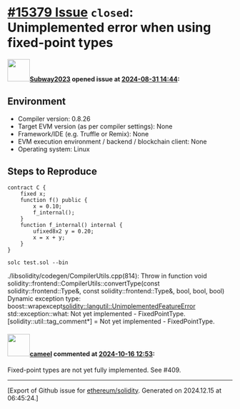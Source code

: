# [\#15379 Issue](https://github.com/ethereum/solidity/issues/15379) `closed`: Unimplemented error when using fixed-point types

#### <img src="https://avatars.githubusercontent.com/u/147013944?v=4" width="50">[Subway2023](https://github.com/Subway2023) opened issue at [2024-08-31 14:44](https://github.com/ethereum/solidity/issues/15379):

## Environment

- Compiler version: 0.8.26
- Target EVM version (as per compiler settings): None
- Framework/IDE (e.g. Truffle or Remix): None
- EVM execution environment / backend / blockchain client: None
- Operating system: Linux

## Steps to Reproduce

```solidity
contract C {
    fixed x;
    function f() public {
        x = 0.10;
        f_internal();
    }
    function f_internal() internal {
        ufixed8x2 y = 0.20;
        x = x + y;
    }
}
```
```
solc test.sol --bin
```
./libsolidity/codegen/CompilerUtils.cpp(814): Throw in function void solidity::frontend::CompilerUtils::convertType(const solidity::frontend::Type&, const solidity::frontend::Type&, bool, bool, bool)
Dynamic exception type: boost::wrapexcept<solidity::langutil::UnimplementedFeatureError>
std::exception::what: Not yet implemented - FixedPointType.
[solidity::util::tag_comment*] = Not yet implemented - FixedPointType.


#### <img src="https://avatars.githubusercontent.com/u/137030?v=4" width="50">[cameel](https://github.com/cameel) commented at [2024-10-16 12:53](https://github.com/ethereum/solidity/issues/15379#issuecomment-2416760677):

Fixed-point types are not yet fully implemented. See #409.


-------------------------------------------------------------------------------



[Export of Github issue for [ethereum/solidity](https://github.com/ethereum/solidity). Generated on 2024.12.15 at 06:45:24.]
